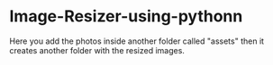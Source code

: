 # Image-Resizer-using-pythonn

Here you add the photos inside another folder called "assets" then it creates another folder with the resized images. 

